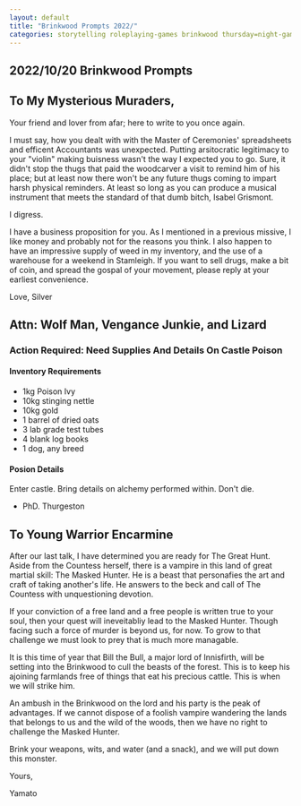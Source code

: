 ```yaml
---
layout: default
title: "Brinkwood Prompts 2022/"
categories: storytelling roleplaying-games brinkwood thursday=night-game
---
```


## 2022/10/20 Brinkwood Prompts

## To My Mysterious Muraders,

Your friend and lover from afar; here to write to you once again.

I must say, how you dealt with with the Master of Ceremonies' spreadsheets and efficent Accountants was unexpected. Putting arsitocratic legitimacy to your "violin" making buisness wasn't the way I expected you to go. Sure, it didn't stop the thugs that paid the woodcarver a visit to remind him of his place; but at least now there won't be any future thugs coming to impart harsh physical reminders. At least so long as you can produce a musical instrument that meets the standard of that dumb bitch, Isabel Grismont.

I digress.

I have a business proposition for you. As I mentioned in a previous missive, I like money and probably not for the reasons you think. I also happen to have an impressive supply of weed in my inventory, and the use of a warehouse for a weekend in Stamleigh. If you want to sell drugs, make a bit of coin, and spread the gospal of your movement, please reply at your earliest convenience.

Love,
Silver

## Attn: Wolf Man, Vengance Junkie, and Lizard
### Action Required: Need Supplies And Details On Castle Poison

#### Inventory Requirements
- 1kg Poison Ivy
- 10kg stinging nettle
- 10kg gold
- 1 barrel of dried oats
- 3 lab grade test tubes
- 4 blank log books
- 1 dog, any breed

#### Posion Details

Enter castle. Bring details on alchemy performed within. Don't die.

- PhD. Thurgeston

## To Young Warrior Encarmine

After our last talk, I have determined you are ready for The Great Hunt. Aside from the Countess herself, there is a vampire in this land of great martial skill: The Masked Hunter. He is a beast that personafies the art and craft of taking another's life. He answers to the beck and call of The Countess with unquestioning devotion.

If your conviction of a free land and a free people is written true to your soul, then your quest will ineveitabliy lead to the Masked Hunter. Though facing such a force of murder is beyond us, for now. To grow to that challenge we must look to prey that is much more managable.

It is this time of year that Bill the Bull, a major lord of Innisfirth, will be setting into the Brinkwood to cull the beasts of the forest. This is to keep his ajoining farmlands free of things that eat his precious cattle. This is when we will strike him.

An ambush in the Brinkwood on the lord and his party is the peak of advantages. If we cannot dispose of a foolish vampire wandering the lands that belongs to us and the wild of the woods, then we have no right to challenge the Masked Hunter.

Brink your weapons, wits, and water (and a snack), and we will put down this monster.

Yours,

Yamato